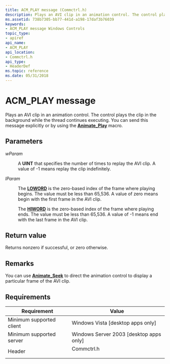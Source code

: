 ```yaml
---
title: ACM_PLAY message (Commctrl.h)
description: Plays an AVI clip in an animation control. The control plays the clip in the background while the thread continues executing. You can send this message explicitly or by using the Animate\_Play macro.
ms.assetid: 738b7305-bb77-441d-a198-17daf3b76039
keywords:
- ACM_PLAY message Windows Controls
topic_type:
- apiref
api_name:
- ACM_PLAY
api_location:
- Commctrl.h
api_type:
- HeaderDef
ms.topic: reference
ms.date: 05/31/2018
---
```


# ACM\_PLAY message

Plays an AVI clip in an animation control. The control plays the clip in the background while the thread continues executing. You can send this message explicitly or by using the [**Animate\_Play**](/windows/desktop/api/Commctrl/nf-commctrl-animate_play) macro.

## Parameters

<dl> <dt>

*wParam* 
</dt> <dd>

A **UINT** that specifies the number of times to replay the AVI clip. A value of -1 means replay the clip indefinitely.

</dd> <dt>

*lParam* 
</dt> <dd>

The [**LOWORD**](../winmsg/loword.md) is the zero-based index of the frame where playing begins. The value must be less than 65,536. A value of zero means begin with the first frame in the AVI clip.

The [**HIWORD**](../winmsg/hiword.md) is the zero-based index of the frame where playing ends. The value must be less than 65,536. A value of -1 means end with the last frame in the AVI clip.

</dd> </dl>

## Return value

Returns nonzero if successful, or zero otherwise.

## Remarks

You can use [**Animate\_Seek**](/windows/desktop/api/Commctrl/nf-commctrl-animate_seek) to direct the animation control to display a particular frame of the AVI clip.

## Requirements



| Requirement | Value |
|-------------------------------------|---------------------------------------------------------------------------------------|
| Minimum supported client<br/> | Windows Vista \[desktop apps only\]<br/>                                        |
| Minimum supported server<br/> | Windows Server 2003 \[desktop apps only\]<br/>                                  |
| Header<br/>                   | <dl> <dt>Commctrl.h</dt> </dl> |



 

